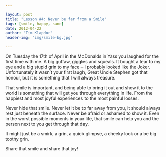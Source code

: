```yaml
---

layout: post
title: "Lesson #4: Never be far from a Smile"
tags: [smile, happy, sane]
date: 2012-04-22
author: "Tim Klapdor"
header-img: "img/smile-bg.jpg"

---
```


On Tuesday the 17th of April in the McDonalds in Yass you laughed for the first time with me. A big guffaw, giggles and squeals. It bought a tear to my eye and a big stupid grin to my face – I probably looked like the Joker. Unfortunately it wasn’t your first laugh, Great Uncle Stephen got that honour, but it is something that I will always treasure.

That smile is important, and being able to bring it out and show it to the world is something that will get you through everything in life. From the happiest and most joyful experiences to the most painful losses.

Never hide that smile. Never let it be to far away from you, it should always rest just beneath the surface. Never be afraid or ashamed to show it. Even in the worst possible moments in your life, that smile can help you and the person next to you get through that day.

It might just be a smirk, a grin, a quick glimpse, a cheeky look or a be big toothy grin.

Share that smile and share that joy!